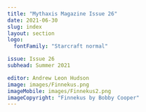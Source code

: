 ```yaml
---
title: "Mythaxis Magazine Issue 26"
date: 2021-06-30
slug: index
layout: section
logo:
  fontFamily: "Starcraft normal"

issue: Issue 26
subhead: Summer 2021

editor: Andrew Leon Hudson
image: images/Finnekus.png
imageMobile: images/Finnekus2.png
imageCopyright: "Finnekus by Bobby Cooper"
---
```


